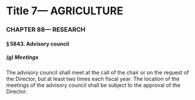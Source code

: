 
# Title 7— AGRICULTURE
### CHAPTER 88— RESEARCH
#### § 5843. Advisory council
##### (g) Meetings

The advisory council shall meet at the call of the chair or on the request of the Director, but at least two times each fiscal year. The location of the meetings of the advisory council shall be subject to the approval of the Director.
